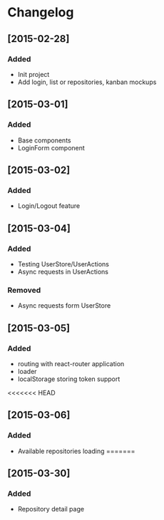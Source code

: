 # Changelog

## [2015-02-28]

### Added

- Init project
- Add login, list or repositories, kanban mockups

## [2015-03-01]

### Added

- Base components
- LoginForm component


## [2015-03-02]

### Added

- Login/Logout feature

## [2015-03-04]

### Added

- Testing UserStore/UserActions
- Async requests in UserActions

### Removed

- Async requests form UserStore

## [2015-03-05]

### Added

- routing with react-router application
- loader
- localStorage storing token support

<<<<<<< HEAD
## [2015-03-06]

### Added

- Available repositories loading
=======
## [2015-03-30]

### Added

- Repository detail page
